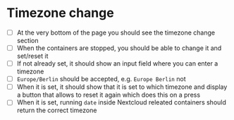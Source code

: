 # Timezone change

- [ ] At the very bottom of the page you should see the timezone change section
- [ ] When the containers are stopped, you should be able to change it and set/reset it
- [ ] If not already set, it should show an input field where you can enter a timezone
- [ ] `Europe/Berlin` should be accepted, e.g. `Europe Berlin` not
- [ ] When it is set, it should show that it is set to which timezone and display a button that allows to reset it again which does this on a press
- [ ] When it is set, running `date` inside Nextcloud releated containers should return the correct timezone
